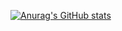 [![Anurag's GitHub stats](https://github-readme-stats.vercel.app/api?username=tsaiggo)](https://github.com/anuraghazra/github-readme-stats)

